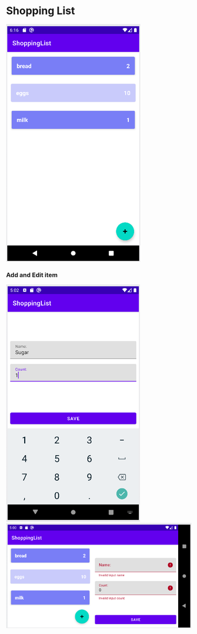 # Shopping List

![Main screen](screens-for-readme/main_screen.png)
### Add and Edit item
![Add mode screen](screens-for-readme/add_mode_analog.png)
![Add analog screen](screens-for-readme/add_mode.png)